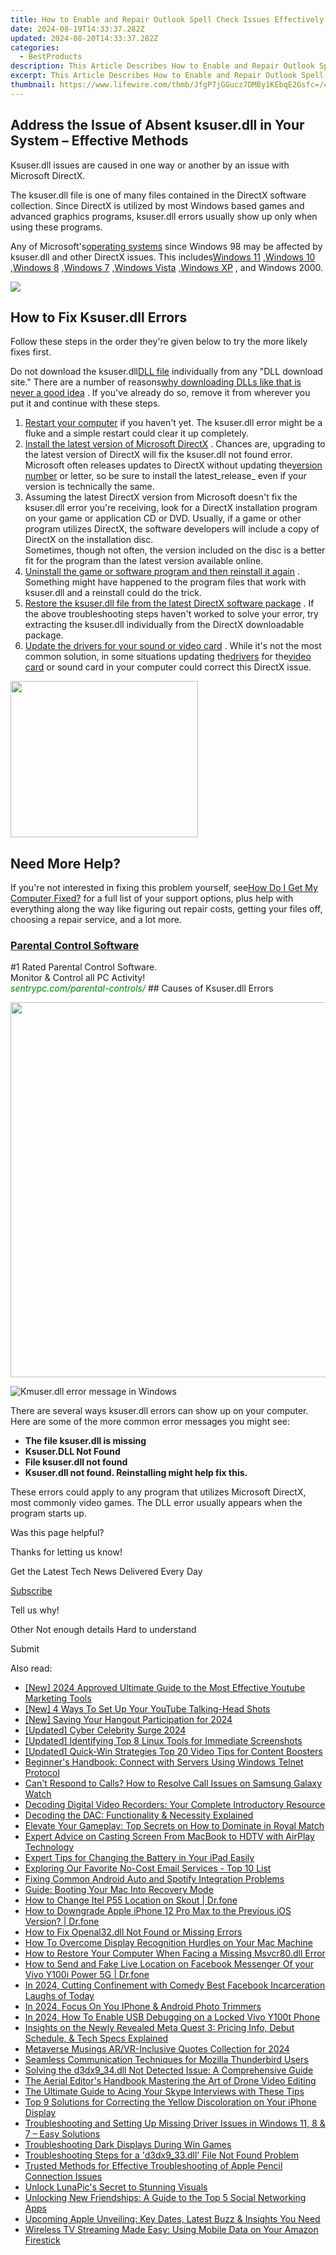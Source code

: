 ```yaml
---
title: How to Enable and Repair Outlook Spell Check Issues Effectively
date: 2024-08-19T14:33:37.282Z
updated: 2024-08-20T14:33:37.282Z
categories:
  - BestProducts
description: This Article Describes How to Enable and Repair Outlook Spell Check Issues Effectively
excerpt: This Article Describes How to Enable and Repair Outlook Spell Check Issues Effectively
thumbnail: https://www.lifewire.com/thmb/JfgP7jGGucz7DMBy1KEbqE2Gsfc=/400x300/filters:no_upscale():max_bytes(150000):strip_icc():format(webp)/christin-hume-hBuwVLcYTnA-unsplash-ea1e6d15b4944d90b6f1e46306e2d896.jpg
---
```


## Address the Issue of Absent ksuser.dll in Your System – Effective Methods
 Ksuser.dll issues are caused in one way or another by an issue with Microsoft DirectX.

 The ksuser.dll file is one of many files contained in the DirectX software collection. Since DirectX is utilized by most Windows based games and advanced graphics programs, ksuser.dll errors usually show up only when using these programs.

 Any of Microsoft's[operating systems](https://www.lifewire.com/operating-systems-2625912) since Windows 98 may be affected by ksuser.dll and other DirectX issues. This includes[Windows 11](https://www.lifewire.com/windows-11-5188930) ,[Windows 10](https://www.lifewire.com/windows-10-2626217) ,[Windows 8](https://www.lifewire.com/windows-8-2626235) ,[Windows 7](https://www.lifewire.com/windows-7-2626265) ,[Windows Vista](https://www.lifewire.com/windows-vista-2626311) ,[Windows XP](https://www.lifewire.com/windows-xp-2626354) , and Windows 2000.

<!-- affiliate ads begin -->
<a href="https://store.iobit.com/order/checkout.php?PRODS=4596923&QTY=1&AFFILIATE=108875&CART=1"><img src="https://secure.avangate.com/images/merchant/184260348236f9554fe9375772ff966e/ascscan_468X60.png" border="0"></a>
<!-- affiliate ads end -->
## How to Fix Ksuser.dll Errors

 Follow these steps in the order they're given below to try the more likely fixes first.

 Do not download the ksuser.dll[DLL file](https://www.lifewire.com/what-is-a-dll-file-2625852) individually from any "DLL download site." There are a number of reasons[why downloading DLLs like that is never a good idea](https://www.lifewire.com/important-reasons-not-to-download-dll-files-2624455) . If you've already do so, remove it from wherever you put it and continue with these steps.

1. [Restart your computer](https://www.lifewire.com/how-to-reboot-a-computer-2624568) if you haven't yet. The ksuser.dll error might be a fluke and a simple restart could clear it up completely.
2. [Install the latest version of Microsoft DirectX](https://www.lifewire.com/how-to-download-install-directx-2624489) . Chances are, upgrading to the latest version of DirectX will fix the ksuser.dll not found error.  
 Microsoft often releases updates to DirectX without updating the[version number](https://www.lifewire.com/version-number-2626043) or letter, so be sure to install the latest_release_ even if your version is technically the same.
3. Assuming the latest DirectX version from Microsoft doesn't fix the ksuser.dll error you're receiving, look for a DirectX installation program on your game or application CD or DVD. Usually, if a game or other program utilizes DirectX, the software developers will include a copy of DirectX on the installation disc.  
 Sometimes, though not often, the version included on the disc is a better fit for the program than the latest version available online.
4. [Uninstall the game or software program and then reinstall it again](https://www.lifewire.com/what-is-the-proper-way-to-reinstall-a-software-program-2624478) . Something might have happened to the program files that work with ksuser.dll and a reinstall could do the trick.
5. [Restore the ksuser.dll file from the latest DirectX software package](https://www.lifewire.com/how-to-restore-a-missing-directx-dll-file-2624516) . If the above troubleshooting steps haven't worked to solve your error, try extracting the ksuser.dll individually from the DirectX downloadable package.
6. [Update the drivers for your sound or video card](https://www.lifewire.com/how-to-update-drivers-in-windows-2619214) . While it's not the most common solution, in some situations updating the[drivers](https://www.lifewire.com/what-is-a-device-driver-2625796) for the[video card](https://www.lifewire.com/what-is-a-video-card-2618161) or sound card in your computer could correct this DirectX issue.

<!-- affiliate ads begin -->
<a href="https://united.elfm.net/c/5597632/748964/4704" target="_top" id="748964"><img src="//a.impactradius-go.com/display-ad/4704-748964" border="0" alt="" width="300" height="250"/></a><img height="0" width="0" src="https://united.elfm.net/i/5597632/748964/4704" style="position:absolute;visibility:hidden;" border="0" />
<!-- affiliate ads end -->
## Need More Help?

 If you're not interested in fixing this problem yourself, see[How Do I Get My Computer Fixed?](https://www.lifewire.com/how-do-i-get-my-computer-fixed-2625167) for a full list of your support options, plus help with everything along the way like figuring out repair costs, getting your files off, choosing a repair service, and a lot more.

<!-- affiliate ads begin -->
<h3 id="200610"><a href="https://sentrypc.7eer.net/c/5597632/200610/3022">Parental Control Software</a></h3>
<span class="text-ad-content">
	#1 Rated Parental Control Software.<br/>
	Monitor & Control all PC Activity!<br/>
		<cite style="color:green">sentrypc.com/parental-controls/</cite>
	</span><img height="0" width="0" src="https://sentrypc.7eer.net/i/5597632/200610/3022" style="position:absolute;visibility:hidden;" border="0" />
<!-- affiliate ads end -->
## Causes of Ksuser.dll Errors

<!-- affiliate ads begin -->
<a href="https://appsumo.8odi.net/c/5597632/2082538/7443" target="_top" id="2082538"><img src="//a.impactradius-go.com/display-ad/7443-2082538" border="0" alt="" width="1200" height="600"/></a><img height="0" width="0" src="https://appsumo.8odi.net/i/5597632/2082538/7443" style="position:absolute;visibility:hidden;" border="0" />
<!-- affiliate ads end -->
![Kmuser.dll error message in Windows](https://www.lifewire.com/thmb/_kE6cWgEDxkFfWUQYVl5dvpRHPU=/1500x0/filters:no_upscale():max_bytes(150000):strip_icc():format(webp)/kmuser-dll-error-59720c1c519de200114aafc7.png)

 There are several ways ksuser.dll errors can show up on your computer. Here are some of the more common error messages you might see:

* **The file ksuser.dll is missing**
* **Ksuser.DLL Not Found**
* **File ksuser.dll not found**
* **Ksuser.dll not found. Reinstalling might help fix this.**

 These errors could apply to any program that utilizes Microsoft DirectX, most commonly video games. The DLL error usually appears when the program starts up.

Was this page helpful?

Thanks for letting us know!

 Get the Latest Tech News Delivered Every Day

[Subscribe](https://www.lifewire.com/#)

Tell us why!

 Other  Not enough details  Hard to understand

 Submit

<ins class="adsbygoogle"
     style="display:block"
     data-ad-format="autorelaxed"
     data-ad-client="ca-pub-7571918770474297"
     data-ad-slot="1223367746"></ins>



<ins class="adsbygoogle"
     style="display:block"
     data-ad-client="ca-pub-7571918770474297"
     data-ad-slot="8358498916"
     data-ad-format="auto"
     data-full-width-responsive="true"></ins>

<span class="atpl-alsoreadstyle">Also read:</span>
<div><ul>
<li><a href="https://youtube-blog.techidaily.com/024-approved-ultimate-guide-to-the-most-effective-youtube-marketing-tools/"><u>[New] 2024 Approved  Ultimate Guide to the Most Effective Youtube Marketing Tools</u></a></li>
<li><a href="https://youtube-docs.techidaily.com/-ways-to-set-up-your-youtube-talking-head-shots/"><u>[New] 4 Ways To Set Up Your YouTube Talking-Head Shots</u></a></li>
<li><a href="https://desktop-recording.techidaily.com/new-saving-your-hangout-participation-for-2024/"><u>[New] Saving Your Hangout Participation for 2024</u></a></li>
<li><a href="https://twitter-videos.techidaily.com/updated-cyber-celebrity-surge-2024/"><u>[Updated] Cyber Celebrity Surge 2024</u></a></li>
<li><a href="https://screen-recording.techidaily.com/updated-identifying-top-8-linux-tools-for-immediate-screenshots/"><u>[Updated] Identifying Top 8 Linux Tools for Immediate Screenshots</u></a></li>
<li><a href="https://facebook-record-videos.techidaily.com/updated-quick-win-strategies-top-20-video-tips-for-content-boosters/"><u>[Updated] Quick-Win Strategies  Top 20 Video Tips for Content Boosters</u></a></li>
<li><a href="https://tech-recovery.techidaily.com/beginners-handbook-connect-with-servers-using-windows-telnet-protocol/"><u>Beginner's Handbook: Connect with Servers Using Windows Telnet Protocol</u></a></li>
<li><a href="https://tech-recovery.techidaily.com/cant-respond-to-calls-how-to-resolve-call-issues-on-samsung-galaxy-watch/"><u>Can't Respond to Calls? How to Resolve Call Issues on Samsung Galaxy Watch</u></a></li>
<li><a href="https://tech-recovery.techidaily.com/decoding-digital-video-recorders-your-complete-introductory-resource/"><u>Decoding Digital Video Recorders: Your Complete Introductory Resource</u></a></li>
<li><a href="https://tech-recovery.techidaily.com/decoding-the-dac-functionality-and-necessity-explained/"><u>Decoding the DAC: Functionality & Necessity Explained</u></a></li>
<li><a href="https://tech-recovery.techidaily.com/elevate-your-gameplay-top-secrets-on-how-to-dominate-in-royal-match/"><u>Elevate Your Gameplay: Top Secrets on How to Dominate in Royal Match</u></a></li>
<li><a href="https://tech-recovery.techidaily.com/expert-advice-on-casting-screen-from-macbook-to-hdtv-with-airplay-technology/"><u>Expert Advice on Casting Screen From MacBook to HDTV with AirPlay Technology</u></a></li>
<li><a href="https://tech-recovery.techidaily.com/expert-tips-for-changing-the-battery-in-your-ipad-easily/"><u>Expert Tips for Changing the Battery in Your iPad Easily</u></a></li>
<li><a href="https://tech-recovery.techidaily.com/exploring-our-favorite-no-cost-email-services-top-10-list/"><u>Exploring Our Favorite No-Cost Email Services - Top 10 List</u></a></li>
<li><a href="https://tech-recovery.techidaily.com/fixing-common-android-auto-and-spotify-integration-problems/"><u>Fixing Common Android Auto and Spotify Integration Problems</u></a></li>
<li><a href="https://tech-recovery.techidaily.com/guide-booting-your-mac-into-recovery-mode/"><u>Guide: Booting Your Mac Into Recovery Mode</u></a></li>
<li><a href="https://review-topics.techidaily.com/how-to-change-itel-p55-location-on-skout-drfone-by-drfone-virtual-android/"><u>How to Change Itel P55 Location on Skout | Dr.fone</u></a></li>
<li><a href="https://techidaily.com/how-to-downgrade-apple-iphone-12-pro-max-to-the-previous-ios-version-drfone-by-drfone-ios-system-repair-ios-system-repair/"><u>How to Downgrade Apple iPhone 12 Pro Max to the Previous iOS Version? | Dr.fone</u></a></li>
<li><a href="https://tech-recovery.techidaily.com/how-to-fix-openal32dll-not-found-or-missing-errors/"><u>How to Fix Openal32.dll Not Found or Missing Errors</u></a></li>
<li><a href="https://tech-recovery.techidaily.com/how-to-overcome-display-recognition-hurdles-on-your-mac-machine/"><u>How To Overcome Display Recognition Hurdles on Your Mac Machine</u></a></li>
<li><a href="https://tech-recovery.techidaily.com/how-to-restore-your-computer-when-facing-a-missing-msvcr80dll-error/"><u>How to Restore Your Computer When Facing a Missing Msvcr80.dll Error</u></a></li>
<li><a href="https://location-social.techidaily.com/how-to-send-and-fake-live-location-on-facebook-messenger-of-your-vivo-y100i-power-5g-drfone-by-drfone-virtual-android/"><u>How to Send and Fake Live Location on Facebook Messenger Of your Vivo Y100i Power 5G | Dr.fone</u></a></li>
<li><a href="https://facebook-videos.techidaily.com/in-2024-cutting-confinement-with-comedy-best-facebook-incarceration-laughs-of-today/"><u>In 2024, Cutting Confinement with Comedy  Best Facebook Incarceration Laughs of Today</u></a></li>
<li><a href="https://some-knowledge.techidaily.com/in-2024-focus-on-you-iphone-and-android-photo-trimmers/"><u>In 2024, Focus On You  IPhone & Android Photo Trimmers</u></a></li>
<li><a href="https://unlock-android.techidaily.com/in-2024-how-to-enable-usb-debugging-on-a-locked-vivo-y100t-phone-by-drfone-android/"><u>In 2024, How To Enable USB Debugging on a Locked Vivo Y100t Phone</u></a></li>
<li><a href="https://tech-recovery.techidaily.com/insights-on-the-newly-revealed-meta-quest-3-pricing-info-debut-schedule-and-tech-specs-explained/"><u>Insights on the Newly Revealed Meta Quest 3: Pricing Info, Debut Schedule, & Tech Specs Explained</u></a></li>
<li><a href="https://extra-support.techidaily.com/metaverse-musings-arvr-inclusive-quotes-collection-for-2024/"><u>Metaverse Musings  AR/VR-Inclusive Quotes Collection for 2024</u></a></li>
<li><a href="https://tech-recovery.techidaily.com/seamless-communication-techniques-for-mozilla-thunderbird-users/"><u>Seamless Communication Techniques for Mozilla Thunderbird Users</u></a></li>
<li><a href="https://tech-recovery.techidaily.com/solving-the-d3dx934dll-not-detected-issue-a-comprehensive-guide/"><u>Solving the d3dx9_34.dll Not Detected Issue: A Comprehensive Guide</u></a></li>
<li><a href="https://fox-links.techidaily.com/the-aerial-editors-handbook-mastering-the-art-of-drone-video-editing/"><u>The Aerial Editor's Handbook  Mastering the Art of Drone Video Editing</u></a></li>
<li><a href="https://tech-recovery.techidaily.com/the-ultimate-guide-to-acing-your-skype-interviews-with-these-tips/"><u>The Ultimate Guide to Acing Your Skype Interviews with These Tips</u></a></li>
<li><a href="https://fox-that.techidaily.com/top-9-solutions-for-correcting-the-yellow-discoloration-on-your-iphone-display/"><u>Top 9 Solutions for Correcting the Yellow Discoloration on Your iPhone Display</u></a></li>
<li><a href="https://driver-error.techidaily.com/troubleshooting-and-setting-up-missing-driver-issues-in-windows-11-8-and-7-easy-solutions/"><u>Troubleshooting and Setting Up Missing Driver Issues in Windows 11, 8 & 7 – Easy Solutions</u></a></li>
<li><a href="https://win11-tips.techidaily.com/troubleshooting-dark-displays-during-win-games/"><u>Troubleshooting Dark Displays During Win Games</u></a></li>
<li><a href="https://tech-recovery.techidaily.com/troubleshooting-steps-for-a-d3dx933dll-file-not-found-problem/"><u>Troubleshooting Steps for a 'd3dx9_33.dll' File Not Found Problem</u></a></li>
<li><a href="https://os-tips.techidaily.com/trusted-methods-for-effective-troubleshooting-of-apple-pencil-connection-issues/"><u>Trusted Methods for Effective Troubleshooting of Apple Pencil Connection Issues</u></a></li>
<li><a href="https://extra-lessons.techidaily.com/unlock-lunapics-secret-to-stunning-visuals/"><u>Unlock LunaPic's Secret to Stunning Visuals</u></a></li>
<li><a href="https://tech-recovery.techidaily.com/unlocking-new-friendships-a-guide-to-the-top-5-social-networking-apps/"><u>Unlocking New Friendships: A Guide to the Top 5 Social Networking Apps</u></a></li>
<li><a href="https://tech-recovery.techidaily.com/upcoming-apple-unveiling-key-dates-latest-buzz-and-insights-you-need/"><u>Upcoming Apple Unveiling: Key Dates, Latest Buzz & Insights You Need</u></a></li>
<li><a href="https://tech-recovery.techidaily.com/wireless-tv-streaming-made-easy-using-mobile-data-on-your-amazon-firestick/"><u>Wireless TV Streaming Made Easy: Using Mobile Data on Your Amazon Firestick</u></a></li>
</ul></div>
